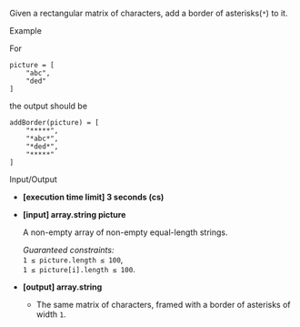
Given a rectangular matrix of characters, add a border of asterisks(`*`) to it.

Example

For

    picture = [
	    "abc", 
	    "ded"
	] 

the output should be

    addBorder(picture) = [
	    "*****", 
	    "*abc*", 
	    "*ded*", 
	    "*****"
	] 

Input/Output

-   **[execution time limit] 3 seconds (cs)**
    
-   **[input] array.string picture**
    
    A non-empty array of non-empty equal-length strings.
    
    _Guaranteed constraints:_  
    `1 ≤ picture.length ≤ 100`,  
    `1 ≤ picture[i].length ≤ 100`.
    
-   **[output] array.string**
    
    -   The same matrix of characters, framed with a border of asterisks of width  `1`.